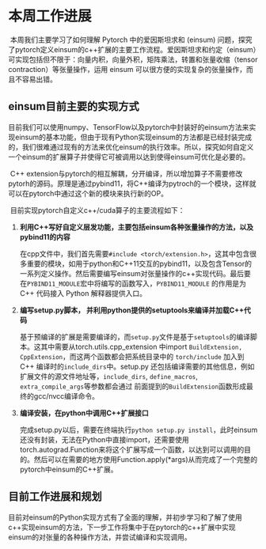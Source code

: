 # 本周工作进展

​	本周我们主要学习了如何理解 Pytorch 中的爱因斯坦求和 (einsum) 问题，探究了pytorch定义einsum的c++扩展的主要工作流程。爱因斯坦求和约定（einsum）可实现包括但不限于：向量内积，向量外积，矩阵乘法，转置和张量收缩（tensor contraction）等张量操作，运用 einsum 可以很方便的实现复杂的张量操作，而且不容易出错。



## einsum目前主要的实现方式

​	目前我们可以使用numpy、TensorFlow以及pytorch中封装好的einsum方法来实现einsum的基本功能，但由于现有Python实现einsum的方法都是已经封装完成的，我们很难通过现有的方法来优化einsum的执行效率。所以，探究如何自定义一个einsum的扩展算子并使得它可被调用以达到使得einsum可优化是必要的。

​	C++ extension与pytorch的相互解耦，分开编译，所以增加算子不需要修改pytorh的源码。原理是通过pybind11，将C++编译为pytroch的一个模块，这样就可以在pytorch中通过这个新的模块来执行新的OP。

​	目前实现pytorch自定义c++/cuda算子的主要流程如下：

 1. **利用C++写好自定义层发功能，主要包括einsum各种张量操作的方法，以及pybind11的内容**

    ​	在cpp文件中，我们首先需要``#include <torch/extension.h>``，这其中包含很多重要的模块，如用于python和C++11交互的pybind11，以及包含Tensor的一系列定义操作。然后需要编写einsum对张量操作的c++实现代码。最后要在`PYBIND11_MODULE`宏中将编写的函数写入，`PYBIND11_MODULE` 的作用是为 C++ 代码接入 Python 解释器提供入口。

    

 2. **编写setup.py脚本， 并利用python提供的setuptools来编译并加载C++代码**

    ​	基于预编译的扩展是需要编译的，而`setup.py`文件是基于`setuptools`的编译脚本。这其中需要从torch.utils.cpp_extension 中import `BuildExtension, CppExtension`，而这两个函数都会把系统目录中的 `torch/include` 加入到 C++ 编译时的`include_dirs`中。setup.py 还包括编译需要的其他信息，例如扩展文件的源文件地址等，`include_dirs`, `define_macros`, `extra_compile_args`等参数都会通过 前面提到的`BuildExtension`函数形成最终的gcc/nvcc编译命令。

    

 3. **编译安装，在python中调用C++扩展接口**

    ​	完成setup.py以后，需要在终端执行`python setup.py install`，此时einsum还没有封装，无法在Python中直接import，还需要使用torch.autograd.Function来将这个扩展写成一个函数，以达到可以调用的目的。然后可以在需要的地方使用Function.apply(*args)从而完成了一个完整的pytorch中einsum的C++扩展。

    

## 目前工作进展和规划

​	目前对einsum的Python实现方式有了全面的理解，并初步学习和了解了使用c++实现einsum的方法，下一步工作将集中于在pytorch的c++扩展中实现einsum的对张量的各种操作方法，并尝试编译和实现调用。

​	

